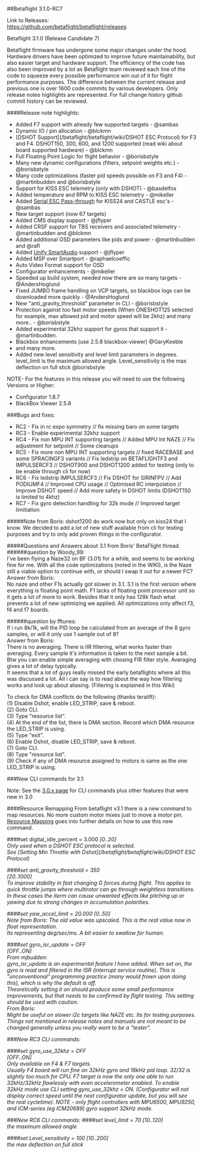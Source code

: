 ##Betaflight 3.1.0-RC7  

Link to Releases:  
https://github.com/betaflight/betaflight/releases   

Betaflight 3.1.0 (Release Candidate 7)  

Betaflight firmware has undergone some major changes under the hood. Hardware drivers have been optimized to improve future maintainability, but also easier target and hardware support. The efficiency of the code has also been improved by a lot as Betaflight team reviewed each line of the code to squeeze every possible performance win out of it for flight performance purposes. The difference between the current release and previous one is over 1600 code commits by various developers. Only release notes highlights are represented. For full change history github commit history can be reviewed.  

####Release note highlights:

- Added F7 support with already few supported targets - @sambas
- Dynamic IO / pin allocation - @blckmn
- [DSHOT Support](/betaflight/betaflight/wiki/DSHOT ESC Protocol) for F3 and F4. DSHOT150, 300, 600, and 1200 supported (read wiki about board supported hardware) - @blckmn
- Full Floating Point Logic for flight behavior - @borisbstyle
- Many new dynamic configurations (filters, setpoint weights etc.) - @borisbstyle
- Many code optimizations (faster pid speeds possible on F3 and F4) - @martinbudden and @borisbstyle
- Support for KISS ESC telemetry (only with DSHOT) - @basdelfos
- Added temperature and RPM to KISS ESC telemetry - @mikeller 
- Added [Serial ESC Pass-through](/betaflight/betaflight/wiki/Betaflight-ESC-pass-through) for KISS24 and CASTLE esc's - @sambas
- New target support (now 67 targets)
- Added CMS display support - @jflyper
- Added CRSF support for TBS receivers and associated telemetry - @martinbudden and @blckmn
- Added additional OSD parameters like pids and power - @martinbudden and @rafl
- Added [Unify SmartAudio](/betaflight/betaflight/wiki/Unify-Smartaudio) support - @jflyper
- Added MSP over Smartport - @raphaelcoeffic
- Auto Video Format support for OSD
- Configurator enhancements - @mikeller
- Speeded up build system, needed now there are so many targets - @AndersHoglund
- Fixed JUMBO frame handling on VCP targets, so blackbox logs can be downloaded more quickly - @AndersHoglund 
- New "anti_gravity_threshold" parameter in CLI - @borisbstyle
- Protection against too fast motor speeds (When ONESHOT125 selected for example, max allowed pid and motor speed will be 2khz) and many more..  - @borisbstyle
- Added experimental 32khz support for gyros that support it - @martinbudden. 
- Blackbox enhancements (use 2.5.8 blackbox-viewer) @GaryKeeble
- and many more.  
- Added new level sensitivity and level limit parameters in degrees. level_limit is the maximum allowed angle. Level_sensitivity is the max deflection on full stick @borisbstyle  

NOTE- For the features in this release you will need to use the following Versions or Higher:  
- Configurator 1.8.7
- BlackBox Viewer 2.5.8

###Bugs and fixes:  
- RC2 - Fix in rc expo symmetry // fix missing baro on some targets
- RC3 - Enable experimental 32khz support
- RC4 - Fix non MPU INT supporting targets // Added MPU Int NAZE // Fix adjustment for setpoint // Some cleanups
- RC5 - Fix more non MPU INT supporting targets // fixed RACEBASE and some SPRACINGF3 variants // Fix ledstrip on BETAFLIGHTF3 and IMPULSERCF3 // DSHOT900 and DSHOT1200 added for testing (only to be enable through cli for now)  
- RC6 - Fix ledstrip IMPULSERCF3 // Fix DSHOT for SIRINFPV // Add PODIUMF4 // Improved CPU usage // Optimised RC interpolation // Improve DSHOT speed // Add more safety in DSHOT limits (DSHOT150 is limited to 4khz)  
- RC7 - Fix gyro detection handling for 32k mode // Improved target limitiation  

#####Note from Boris: dshot1200 do work now but only on kiss24 that I know.
We decided to add a lot of new stuff available from cli for testing purposes and try to only add proven things in the configurator.   

#####Questions and Answers about 3.1 from Boris' BetaFlight thread.    
######question by Woody_99:  
I've been flying a Naze32 on BF (3.01) for a while, and seems to be working fine for me.
With all the code optimizations (noted in the WIKI), is the Naze still a viable option to continue with, or should I swap it out for a newer FC?  
Answer from Boris:  
No naze and other F1s actually got slower in 3.1. 3.1 is the first version where everything is floating point math. F1 lacks of floating point processor unit so it gets a lot of more to work.
Besides that it only has 128k flash what prevents a lot of new optimizing we applied.
All optimizations only affect f3, f4 and f7 boards.  

######question by fftunes:  
If i run 8k/1k, will the PID loop be calculated from an average of the 8 gyro samples, or will it only use 1 sample out of 8?  
Answer from Boris:  
There is no averaging. There is IIR filtering, what works faster than averaging. Every sample it's information is taken to the next sample a bit. Btw you can enable simple averaging with chosing FIR filter style. Averaging gives a lot of delay typically.  
It seems that a lot of guys really missed the early betaflights where all this was discussed a lot. All i can say is to read about the way how filtering works and look up about aliasing. (Filtering is explained in this Wiki)  

To check for DMA conflicts do the following (thanks teralift):  
(1) Disable Dshot, enable LED_STRIP, save & reboot.  
(2) Goto CLI.  
(3) Type "resource list".  
(4) At the end of the list, there is DMA section. Record which DMA resource the LED_STRIP is using.  
(5) Type "exit".  
(6) Enable Dshot, disable LED_STRIP, save & reboot.  
(7) Goto CLI.  
(8) Type "resource list".  
(9) Check if any of DMA resource assigned to motors is same as the one LED_STRIP is using.   

###New CLI commands for 3.1:

Note: See the [3.0.x page](/betaflight/betaflight/wiki/BetaFlight-3.0.x) for CLI commands plus other features that were new in 3.0

####Resource Remapping
From betaflight v3.1 there is a new command to map resources. No more custom motor mixes just to move a motor pin.  
[Resource Mapping](/betaflight/betaflight/wiki/Betaflight-resource-remapping) goes into further details on how to use this new command.  

####set digital_idle_percent = 3.000
<i>[0..20]<i>  
Only used when a DSHOT ESC protocol is selected.  
See [Setting Min Throttle with Dshot](/betaflight/betaflight/wiki/DSHOT ESC Protocol)

####set anti_gravity_threshold = 350  
<i>[20..1000]<i>  
 To improve stability in fast changing G forces during flight. This applies to quick throttle jumps where multirotor can go through weightless transitions. In these cases the iterm can cause unwanted effects like pitching up or yawing due to strong changes in accumulation polarities.  

####set yaw_accel_limit =  20.000
<i>[0..50]<i>  
Note from Boris: The old value was upscaled. This is the real value now in float representation.  
Its representing deg/sec/ms. A bit easier to swallow for human.  

####set gyro_isr_update = OFF  
<i>[OFF..ON]<i>  
From mjbudden:   
gyro_isr_update is an experimental feature I have added. When set on, the gyro is read and filtered in the ISR (interrupt service routine). This is "unconventional" programming practice (many would frown upon doing this), which is why the default is off.  
Theoretically setting it on should produce some small performance improvements, but that needs to be confirmed by flight testing. This setting should be used with caution.   
From Boris:   
Might be useful on slower i2c targets like NAZE etc. Its for testing purposes. Things not mentioned in release notes and manuals are not meant to be changed generally unless you really want to be a "tester".   

###New RC3 CLI commands:

####set gyro_use_32khz = OFF  
<i>[OFF..ON]<i>  
Only available on F4 & F7 targets.  
Usually F4 board will run fine on 32kHz gyro and 16kHz pid loop. 32/32 is slightly too much for CPU. F7 target is now the only one able to run 32kHz/32kHz flawlessly with even accelerometer enabled. To enable 32kHz mode use CLI setting gyro_use_32khz = ON. (Configurator will not display correct speed until the next configurator update, but you will see the real cycletime). NOTE - only flight controllers with MPU6500, MPU9250, and ICM-series (eg ICM20689) gyro support 32kHz mode.  

###New RC6 CLI commands:
####set level_limit = 70
<i>[10..120]<i>  
 the maximum allowed angle  

####set Level_sensitivity = 100
<i>[10..200]<i>  
the max deflection on full stick  
